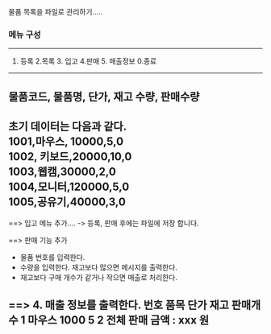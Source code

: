 
물품 목록을 파일로 관리하기.....

### 메뉴 구성 
---------------------------------------------------------
1. 등록  2.목록  3. 입고  4.판매  5. 매출정보  0.종료
---------------------------------------------------------

물품코드, 물품명, 단가, 재고 수량, 판매수량
--------------------------------------------------------
초기 데이터는 다음과 같다.    
1001,마우스, 10000,5,0    
1002, 키보드,20000,10,0    
1003,웹캠,30000,2,0    
1004,모니터,120000,5,0    
1005,공유기,40000,3,0    
------------------------------------------------------
==> 입고 메뉴 추가....
-> 등록, 판매 후에는 파일에 저장 합니다.

==> 판매 기능 추가
   - 물품 번호를 입력한다.
   - 수량을 입력한다. 재고보다 많으면 메시지를 출력한다.
   - 재고보다 구매 개수가 같거나 작으면 매출로 처리한다.

==> 4. 매출 정보를 출력한다.
 번호   품목   단가   재고   판매개수
 1    마우스   1000   5
 2 
전체 판매 금액 :   xxx 원
--------------------------------------------------------
